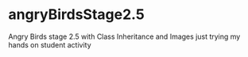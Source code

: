 # angryBirdsStage2.5
Angry Birds stage 2.5 with Class Inheritance and Images
just trying my hands on student activity